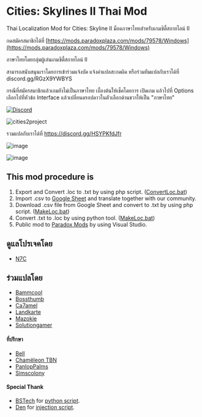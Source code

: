 # Cities: Skylines II Thai Mod

 Thai Localization Mod for Cities: Skyline II
 ม็อดภาษาไทยสำหรับเกมซิตี้สกายไลน์ II

 กดสมัครสมาชิกได้ที่ [https://mods.paradoxplaza.com/mods/79578/Windows](https://mods.paradoxplaza.com/mods/79578/Windows)
 
 ภาษาไทยโดยกลุ่มผู้เล่นเกมซิตี้สกายไลน์ II

 สามารถสนับสนุนเราโดยการเข้าร่วมแจ้งบัค แจ้งคำแปลสะกดผิด หรือร่วมทีมแปลกับเราได้ที่ discord.gg/RGzX9YWBYS

 กรณีที่สมัครสมาชิกแล้วเกมยังไม่เป็นภาษาไทย เบื้องต้นให้เช็คโดยการ เปิดเกม แล้วไปที่ Options เลือกไปที่หัวข้อ Interface แล้วเปลี่ยนดรอปดาวในตัวเลือกด้านขวาให้เป็น "ภาษาไทย"

 [![Discord](https://img.shields.io/discord/1092697599447932928?label=Discord)](https://discord.gg/HSYPKfdJfr "Cities: Skylines Thai Localization Community")

![cities2project](https://github.com/Nasz/CS2THMod/assets/384751/9c5eb6fa-7199-427b-862c-0d55de8b5216)

 รวมแปลกับเราได้ที่ <https://discord.gg/HSYPKfdJfr>

![image](https://github.com/Nasz/CS2THMod/assets/384751/dbc5b692-8ae9-4911-8d36-4185f8674eeb)

![image](https://github.com/Nasz/CS2THMod/assets/384751/72c6572d-0b3a-4153-9113-01bd3e006b6d)

## This mod procedure is 
  1. Export and Convert .loc to .txt by using php script. ([ConvertLoc.bat](https://github.com/Nasz/CS2THMod/blob/main/ConvertLoc.bat))
  2. Import .csv to [Google Sheet](https://docs.google.com/spreadsheets/d/1qjla-3vPIsEfzmQTx-EJy4Hd3hsC-I62QBGkgTM7Ufs/edit?usp=sharing) and translate together with our community.
  3. Download .csv file from Google Sheet and convert to .txt by using php script. ([MakeLoc.bat](https://github.com/Nasz/CS2THMod/blob/main/Tools/MakeLoc.bat))
  4. Convert .txt to .loc by using python tool. ([MakeLoc.bat](https://github.com/Nasz/CS2THMod/blob/main/MakeLoc.bat))
  5. Public mod to [Paradox Mods](https://mods.paradoxplaza.com/mods/79578/Windows) by using Visual Studio.

## ดูแลโปรเจคโดย 
  + [N7C](https://steamcommunity.com/id/n7c_th)

## ร่วมแปลโดย

  + [Bammcool](https://steamcommunity.com/id/bammcool2546)
  + [Bossthumb](#)
  + [Ca7amel](https://www.facebook.com/SugusPR/)
  + [Landkarte](#)
  + [Mazokie](https://steamcommunity.com/id/Mazokie/)
  + [Solutiongamer](https://www.facebook.com/Solutiongamer)

#### ที่ปรึกษา

  + [Bell](https://steamcommunity.com/id/bellraksit/)
  + [Chamëleon TBN](https://steamcommunity.com/id/chameleon_tbn/)
  + [PanlopPalms](https://steamcommunity.com/id/armsplams)
  + [Simscolony](https://steamcommunity.com/id/animenagi)

#### Special Thank

  + [BSTech](https://github.com/BSTech) for [python script](https://forum.paradoxplaza.com/forum/threads/cities-skylines-ii-en-us-loc-help-me-open-the-translation-tools-to-play-in-turkish.1603585/page-2#post-29220130).
  + [Den](https://github.com/minenkoden) for [injection script](https://github.com/minenkoden/skylines2-mod-ukrainian-localization).

